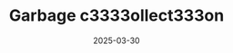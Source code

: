 ---
title: Garbage c3333ollect333on
description: 复制自javascript.info
date: 2025-03-30
published: true
---